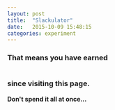 ```yaml
---
layout: post
title:  "Slackulator"
date:   2015-10-09 15:48:15
categories: experiment
---
```


<script src="/assets/js/slackulator.js">

</script>

### That means you have earned

<h1 id="time" markdown="1"></h1>

### since visiting this page.


**Don't spend it all at once...**
